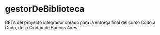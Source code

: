 # gestorDeBiblioteca

BETA del proyecto integrador creado para la entrega final del curso Codo a Codo, de la Ciudad de Buenos Aires.
